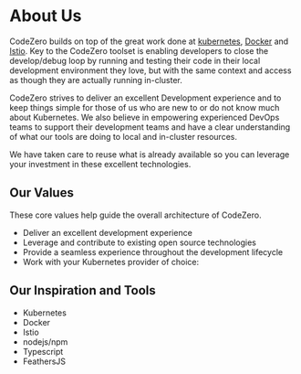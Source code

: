 # About Us #

CodeZero builds on top of the great work done at [kubernetes](http://kubernetes.io), [Docker](http://docker.com) and [Istio](http://istio.io). Key to the CodeZero toolset is enabling developers to close the develop/debug loop by running and testing their code in their local development environment they love, but with the same context and access as though they are actually running in-cluster.

CodeZero strives to deliver an excellent Development experience and to keep things simple for those of us who are new to or do not know much about Kubernetes. We also believe in empowering experienced DevOps teams to support their development teams and have a clear understanding of what our tools are doing to local and in-cluster resources.

We have taken care to reuse what is already available so you can leverage your investment in these excellent technologies.

## Our Values ##

These core values help guide the overall architecture of CodeZero.

* Deliver an excellent development experience
* Leverage and contribute to existing open source technologies
* Provide a seamless experience throughout the development lifecycle
* Work with your Kubernetes provider of choice:

## Our Inspiration and Tools ##

* Kubernetes
* Docker
* Istio
* nodejs/npm
* Typescript
* FeathersJS
